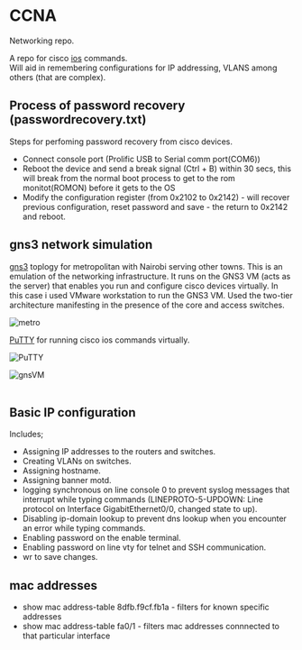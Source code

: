 # CCNA
Networking repo.

A repo for cisco [ios](https://www.techtarget.com/searchnetworking/definition/Cisco-IOS-Cisco-Internetwork-Operating-System) commands.<br>
Will aid in remembering configurations for IP addressing, VLANS among others (that are complex).

## Process of password recovery (passwordrecovery.txt)

Steps for perfoming password recovery from cisco devices.<br>
- Connect console port (Prolific USB to Serial comm port(COM6))<br>
- Reboot the device and send a break signal (Ctrl + B) within 30 secs, this will break from the normal boot process to get to the rom monitot(ROMON) before it gets to the OS<br>
- Modify the configuration register (from 0x2102 to 0x2142) - will recover previous configuration, reset password and save - the return to 0x2142 and reboot.

## gns3 network simulation

[gns3](https://en.wikipedia.org/wiki/Graphical_Network_Simulator-3) toplogy for metropolitan with Nairobi serving other towns. This is an emulation of the networking infrastructure. It runs on the GNS3 VM (acts as the server) that enables you run and configure cisco devices virtually. In this case i used VMware workstation to run the GNS3 VM. Used the two-tier architecture manifesting in the presence of the core and access switches.<br>

![metro](https://user-images.githubusercontent.com/61822296/233679365-049dea64-2275-4831-938c-61666ac5d776.png)<br>

[PuTTY](https://en.wikipedia.org/wiki/PuTTY) for running cisco ios commands virtually.<br>

![PuTTY](https://user-images.githubusercontent.com/61822296/233679386-593fed53-65da-448b-901f-6f292297a3f8.png)

![gnsVM](https://user-images.githubusercontent.com/61822296/233967056-d4b970cd-6b3d-4662-8b69-4f5377bd1507.png)
<br>
<br>

## Basic IP configuration

Includes;<br>
- Assigning IP addresses to the routers and switches.
- Creating VLANs on switches.
- Assigning hostname. 
- Assigning banner motd.
- logging synchronous on line console 0 to prevent syslog messages that interrupt while typing commands (LINEPROTO-5-UPDOWN: Line protocol on Interface      GigabitEthernet0/0, changed state to up).
- Disabling ip-domain lookup to prevent dns lookup when you encounter an error while typing commands.
- Enabling password on the enable terminal.
- Enabling password on line vty for telnet and SSH communication.
- wr to save changes.


## mac addresses

- show mac address-table 8dfb.f9cf.fb1a - filters for known specific addresses
- show mac address-table fa0/1 - filters mac addresses connnected to that particular interface



